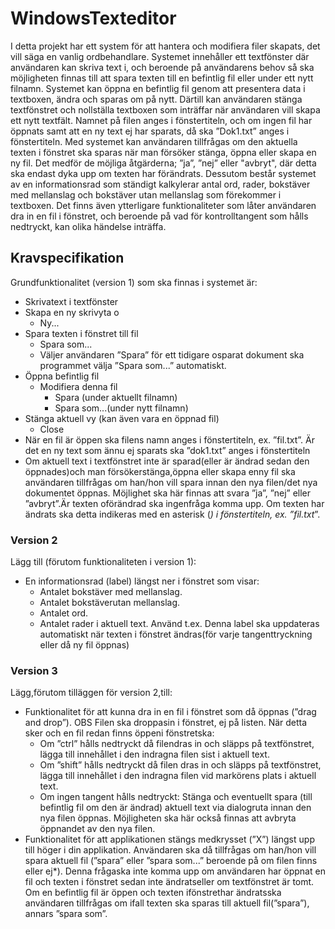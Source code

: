 # WindowsTexteditor
I detta projekt har ett system för att hantera och modifiera filer skapats, det vill säga en vanlig ordbehandlare. Systemet innehåller ett textfönster där användaren kan skriva
text i, och beroende på användarens behov så ska möjligheten finnas till att spara texten till en befintlig fil eller under ett nytt filnamn. Systemet kan öppna en befintlig
fil genom att presentera data i textboxen, ändra och sparas om på nytt. Därtill kan användaren stänga textfönstret och nollställa textboxen som inträffar när användaren vill skapa ett nytt textfält. Namnet på filen anges i fönstertiteln, och om ingen fil har öppnats samt att en ny text ej har sparats, då ska ”Dok1.txt” anges i fönstertiteln. Med systemet kan användaren tillfrågas om den aktuella texten i fönstret ska sparas när man försöker stänga, öppna eller skapa en ny fil. Det medför de möjliga åtgärderna; ”ja”, ”nej” eller "avbryt", där detta ska endast dyka upp om texten har förändrats. Dessutom består systemet av en informationsrad som ständigt kalkylerar antal ord, rader, bokstäver med mellanslag och bokstäver utan mellanslag som förekommer i textboxen. Det finns även ytterligare funktionaliteter som låter användaren dra in en fil i fönstret, och beroende på vad för kontrolltangent som hålls nedtryckt, kan olika händelse inträffa. 

## Kravspecifikation
Grundfunktionalitet (version 1) som ska finnas i systemet är:
- Skrivatext i textfönster
- Skapa en ny skrivyta o
  - Ny... 
- Spara texten i fönstret till fil 
  - Spara som...
  - Väljer användaren ”Spara” för ett tidigare osparat dokument ska programmet välja ”Spara som...” automatiskt. 
- Öppna befintlig fil 
  - Modifiera denna fil 
    - Spara (under aktuellt filnamn) 
    - Spara som...(under nytt filnamn)
- Stänga aktuell vy (kan även vara en öppnad fil)
  - Close
- När en fil är öppen ska filens namn anges i fönstertiteln, ex. ”fil.txt”. Är det en ny text som ännu ej sparats ska ”dok1.txt” anges i fönstertiteln 
- Om aktuell text i textfönstret inte är sparad(eller är ändrad sedan den öppnades)och man försökerstänga,öppna eller skapa enny fil ska användaren tillfrågas om han/hon vill spara innan den nya filen/det nya dokumentet öppnas. Möjlighet ska här finnas att svara ”ja”, ”nej” eller ”avbryt”.Är texten oförändrad ska ingenfråga komma upp. Om texten har ändrats ska detta indikeras med en asterisk (*) i fönstertiteln, ex. ”fil.txt*”. 
### Version 2
Lägg till (förutom funktionaliteten i version 1):
- En informationsrad (label) längst ner i fönstret som visar:
  - Antalet bokstäver med mellanslag. 
  - Antalet bokstäverutan mellanslag. 
  - Antalet ord. 
  - Antalet rader i aktuell text. Använd t.ex.
Denna label ska uppdateras automatiskt när texten i fönstret ändras(för varje tangenttryckning eller då ny fil öppnas)
### Version 3
Lägg,förutom tilläggen för version 2,till:
- Funktionalitet för att kunna dra in en fil i fönstret som då öppnas (”drag and drop”). OBS Filen ska droppasin i fönstret, ej på listen. När detta sker och en fil redan finns öppeni fönstretska: 
  - Om ”ctrl” hålls nedtryckt då filendras in och släpps på textfönstret, lägga till innehållet i den indragna filen sist i aktuell text.
  - Om ”shift” hålls nedtryckt då filen dras in och släpps på textfönstret, lägga till innehållet i den indragna filen vid markörens plats i aktuell text. 
  - Om ingen tangent hålls nedtryckt: Stänga och eventuellt spara (till befintlig fil om den är ändrad) aktuell text via dialogruta innan den nya filen öppnas. Möjligheten ska här också finnas att avbryta öppnandet av den nya filen.
- Funktionalitet för att applikationen stängs medkrysset (”X”) längst upp till höger i din applikation. Användaren ska då tillfrågas om han/hon vill spara aktuell fil (”spara” eller ”spara som...” beroende på om filen finns eller ej*). Denna frågaska inte komma upp om användaren har öppnat en fil och texten i fönstret sedan inte ändratseller om textfönstret är tomt.\
Om en befintlig fil är öppen och texten ifönstrethar ändratsska användaren tillfrågas om ifall texten ska sparas till aktuell fil(”spara”), annars ”spara som”.
